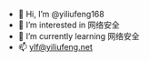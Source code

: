 - 👋 Hi, I’m @yiliufeng168
- 👀 I’m interested in 网络安全
- 🌱 I’m currently learning 网络安全
- 📫 ylf@yiliufeng.net

<!---
yiliufeng168/yiliufeng168 is a ✨ special ✨ repository because its `README.md` (this file) appears on your GitHub profile.
You can click the Preview link to take a look at your changes.
--->
